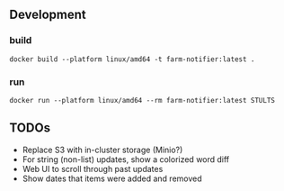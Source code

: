 ## Development

### build

```shell
docker build --platform linux/amd64 -t farm-notifier:latest .
```

### run

```shell
docker run --platform linux/amd64 --rm farm-notifier:latest STULTS
```

## TODOs

* Replace S3 with in-cluster storage (Minio?)
* For string (non-list) updates, show a colorized word diff
* Web UI to scroll through past updates
* Show dates that items were added and removed